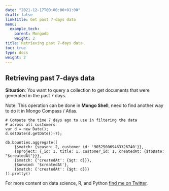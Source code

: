 ```yaml
---
date: "2021-12-17T00:00:00+01:00"
draft: false
linktitle: Get past 7-days data
menu:
  example_tech:
    parent: Mongodb
    weight: 2
title: Retrieving past 7-days data
toc: true
type: docs
weight: 2
---
```


## Retrieving past 7-days data

**Situation**: You want to query a collection to get documents that were generated in the past 7 days. 

Note: This operation can be done in **Mongo Shell**, need to find another way to do it in Mongo Compass / Atlas. 

```{python}
# Compute the time 7 days ago to use in filtering the data
# across all customers
var d = new Date();
d.setDate(d.getDate()-7);

db.bounties.aggregate([
    {$match: {season: 2, customer_id: '905250069463326740'}},
    {$project: {_id: 1, title: 1, customer_id: 1, createdAt: {$toDate: "$createdAt"}}},
    {$match: {'createdAt': {$gt: d}}},
    {$unwind: '$createdAt'},
    {$match: {'createdAt': {$gt: d}}}
]).pretty()
```

For more content on data science, R, and Python [find me on Twitter](https://twitter.com/paulapivat).